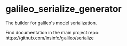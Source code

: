 # galileo_serialize_generator
The builder for galileo's model serialization.

Find documentation in the main project repo:
https://github.com/insinfo/galileo/serialize